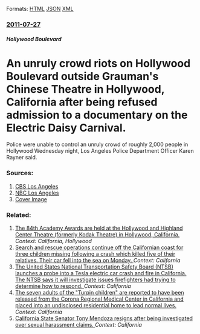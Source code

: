 
Formats: [HTML](/news/2011/07/27/an-unruly-crowd-riots-on-hollywood-boulevard-outside-grauman-s-chinese-theatre-in-hollywood-california-after-being-refused-admission-to-a-d.html)  [JSON](/news/2011/07/27/an-unruly-crowd-riots-on-hollywood-boulevard-outside-grauman-s-chinese-theatre-in-hollywood-california-after-being-refused-admission-to-a-d.json)  [XML](/news/2011/07/27/an-unruly-crowd-riots-on-hollywood-boulevard-outside-grauman-s-chinese-theatre-in-hollywood-california-after-being-refused-admission-to-a-d.xml)  

### [2011-07-27](/news/2011/07/27/index.md)

##### Hollywood Boulevard
# An unruly crowd riots on Hollywood Boulevard outside Grauman's Chinese Theatre in Hollywood, California after being refused admission to a documentary on the Electric Daisy Carnival. 

Police were unable to control an unruly crowd of roughly 2,000 people in Hollywood Wednesday night, Los Angeles Police Department Officer Karen Rayner said.


### Sources:

1. [CBS Los Angeles](http://losangeles.cbslocal.com/2011/07/27/unruly-crowds-setting-fires-vandalizing-police-cars-near-graumanns/#.TjDe2hikvVI.tweet)
2. [NBC Los Angeles](http://www.nbclosangeles.com/news/local/Cancelled-Movie-Promps-Crowd-Disturbance-on-Hollywood-Boulevard-126297928.html)
2. [Cover Image](https://cbsla.files.wordpress.com/2011/07/hollywood-unruly-crowd5.jpg?w=420)

### Related:

1. [The 84th Academy Awards are held at the Hollywood and Highland Center Theatre (formerly Kodak Theatre) in Hollywood, California. ](/news/2012/02/26/the-84th-academy-awards-are-held-at-the-hollywood-and-highland-center-theatre-formerly-kodak-theatre-in-hollywood-california.md) _Context: California, Hollywood_
2. [Search and rescue operations continue off the Californian coast for three children missing following a crash which killed five of their relatives. Their car fell into the sea on Monday. ](/news/2018/03/28/search-and-rescue-operations-continue-off-the-californian-coast-for-three-children-missing-following-a-crash-which-killed-five-of-their-rela.md) _Context: California_
3. [The United States National Transportation Safety Board (NTSB) launches a probe into a Tesla electric car crash and fire in California. The NTSB says it will investigate issues firefighters had trying to determine how to respond. ](/news/2018/03/27/the-united-states-national-transportation-safety-board-ntsb-launches-a-probe-into-a-tesla-electric-car-crash-and-fire-in-california-the-n.md) _Context: California_
4. [The seven adults of the "Turpin children" are reported to have been released from the Corona Regional Medical Center in California and placed into an undisclosed residential home to lead normal lives. ](/news/2018/03/19/the-seven-adults-of-the-turpin-children-are-reported-to-have-been-released-from-the-corona-regional-medical-center-in-california-and-place.md) _Context: California_
5. [California State Senator Tony Mendoza resigns after being investigated over sexual harassment claims. ](/news/2018/02/22/california-state-senator-tony-mendoza-resigns-after-being-investigated-over-sexual-harassment-claims.md) _Context: California_
